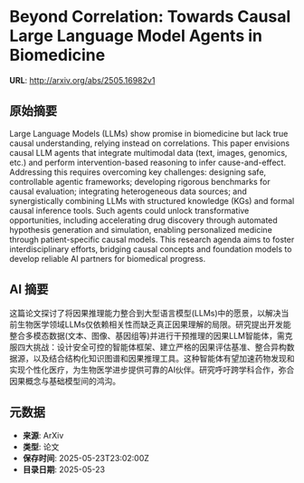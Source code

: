 # Beyond Correlation: Towards Causal Large Language Model Agents in Biomedicine

**URL**: http://arxiv.org/abs/2505.16982v1

## 原始摘要

Large Language Models (LLMs) show promise in biomedicine but lack true causal
understanding, relying instead on correlations. This paper envisions causal LLM
agents that integrate multimodal data (text, images, genomics, etc.) and
perform intervention-based reasoning to infer cause-and-effect. Addressing this
requires overcoming key challenges: designing safe, controllable agentic
frameworks; developing rigorous benchmarks for causal evaluation; integrating
heterogeneous data sources; and synergistically combining LLMs with structured
knowledge (KGs) and formal causal inference tools. Such agents could unlock
transformative opportunities, including accelerating drug discovery through
automated hypothesis generation and simulation, enabling personalized medicine
through patient-specific causal models. This research agenda aims to foster
interdisciplinary efforts, bridging causal concepts and foundation models to
develop reliable AI partners for biomedical progress.


## AI 摘要

这篇论文探讨了将因果推理能力整合到大型语言模型(LLMs)中的愿景，以解决当前生物医学领域LLMs仅依赖相关性而缺乏真正因果理解的局限。研究提出开发能整合多模态数据(文本、图像、基因组等)并进行干预推理的因果LLM智能体，需克服四大挑战：设计安全可控的智能体框架、建立严格的因果评估基准、整合异构数据源，以及结合结构化知识图谱和因果推理工具。这种智能体有望加速药物发现和实现个性化医疗，为生物医学进步提供可靠的AI伙伴。研究呼吁跨学科合作，弥合因果概念与基础模型间的鸿沟。

## 元数据

- **来源**: ArXiv
- **类型**: 论文
- **保存时间**: 2025-05-23T23:02:00Z
- **目录日期**: 2025-05-23
